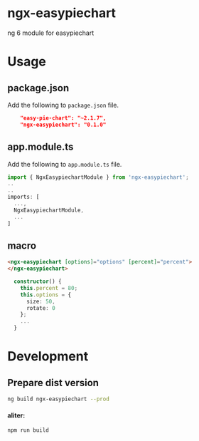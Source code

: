 # ngx-easypiechart
ng 6 module for easypiechart

# Usage

## package.json

Add the following to ``package.json`` file.

```json
    "easy-pie-chart": "~2.1.7",
    "ngx-easypiechart": "0.1.0"
```

## app.module.ts

Add the following to ``app.module.ts`` file.

```typescript
import { NgxEasypiechartModule } from 'ngx-easypiechart';
..
..
imports: [
  ...,
  NgxEasypiechartModule,
  ...
]
```

## macro

```html
<ngx-easypiechart [options]="options" [percent]="percent">
</ngx-easypiechart>
```

```typescript
  constructor() {
    this.percent = 80;
    this.options = {
      size: 50,
      rotate: 0
    };
    ...
  }
```
# Development

## Prepare dist version

```bash
ng build ngx-easypiechart --prod
```

#### aliter:

```bash
npm run build
```
